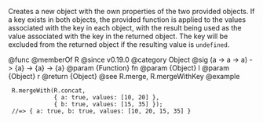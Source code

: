 Creates a new object with the own properties of the two provided objects. If
a key exists in both objects, the provided function is applied to the values
associated with the key in each object, with the result being used as the
value associated with the key in the returned object. The key will be
excluded from the returned object if the resulting value is `undefined`.

@func
@memberOf R
@since v0.19.0
@category Object
@sig (a -> a -> a) -> {a} -> {a} -> {a}
@param {Function} fn
@param {Object} l
@param {Object} r
@return {Object}
@see R.merge, R.mergeWithKey
@example

     R.mergeWith(R.concat,
                 { a: true, values: [10, 20] },
                 { b: true, values: [15, 35] });
     //=> { a: true, b: true, values: [10, 20, 15, 35] }
